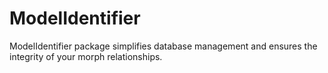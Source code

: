 # ModelIdentifier
ModelIdentifier package simplifies database management and ensures the integrity of your morph relationships.
